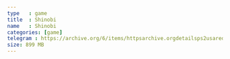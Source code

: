 ```yaml
---
type   : game
title  : Shinobi
name   : Shinobi
categories: [game]
telegram : https://archive.org/6/items/httpsarchive.orgdetailsps2usaredump3/Shinobi.7z
size: 899 MB
---
```



